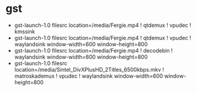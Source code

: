 # gst

* gst-launch-1.0 filesrc location=/media/Fergie.mp4 ! qtdemux ! vpudec ! kmssink
* gst-launch-1.0 filesrc location=/media/Fergie.mp4 ! qtdemux ! vpudec ! waylandsink window-width=600 window-height=800
* gst-launch-1.0 filesrc location=/media/Fergie.mp4 ! decodebin ! waylandsink window-width=600 window-height=800
* gst-launch-1.0 filesrc location=/media/Sintel_DivXPlusHD_2Titles_6500kbps.mkv ! matroskademux ! vpudec ! waylandsink window-width=600 window-height=800
